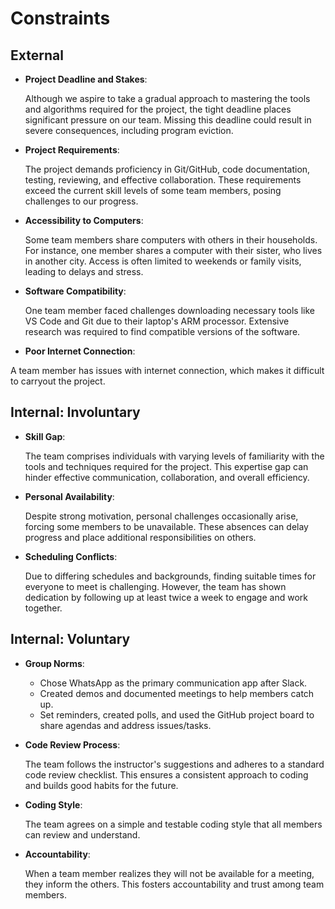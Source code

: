 # Constraints  

## External  

- **Project Deadline and Stakes**:  
  
  Although we aspire to take a gradual approach to mastering the tools and
  algorithms required for the project, the tight deadline places significant
  pressure on our team. Missing this deadline could result in severe
  consequences, including program eviction.  

- **Project Requirements**:  
  
  The project demands proficiency in Git/GitHub, code documentation, testing,
  reviewing, and effective collaboration. These requirements exceed the current
  skill levels of some team members, posing challenges to our progress.  

- **Accessibility to Computers**:  
  
  Some team members share computers with others in their households. For
  instance, one member shares a computer with their sister, who lives in
  another city. Access is often limited to weekends or family visits, leading
  to delays and stress.  

- **Software Compatibility**:  

  One team member faced challenges downloading necessary tools like VS Code and
  Git due to their laptop's ARM processor. Extensive research was required to
  find compatible versions of the software.

- **Poor Internet Connection**:

A team member has issues with internet connection, which makes it difficult
to carryout the project.

## Internal: Involuntary  

- **Skill Gap**:  
  
  The team comprises individuals with varying levels of familiarity with the
  tools and techniques required for the project. This expertise gap can hinder
  effective communication, collaboration, and overall efficiency.  

- **Personal Availability**:  
  
  Despite strong motivation, personal challenges occasionally arise, forcing
  some members to be unavailable. These absences can delay progress and place
  additional responsibilities on others.  

- **Scheduling Conflicts**:  

  Due to differing schedules and backgrounds, finding suitable times for
  everyone to meet is challenging. However, the team has shown dedication by
  following up at least twice a week to engage and work together.  

## Internal: Voluntary  

- **Group Norms**:  

  - Chose WhatsApp as the primary communication app after Slack.  
  - Created demos and documented meetings to help members catch up.  
  - Set reminders, created polls, and used the GitHub project board to share
  agendas and address issues/tasks.  

- **Code Review Process**:  

  The team follows the instructor's suggestions and adheres to a standard code
  review checklist. This ensures a consistent approach to coding and builds
  good habits for the future.  

- **Coding Style**:

  The team agrees on a simple and testable coding style that all members can
  review and understand.  

- **Accountability**:
  
  When a team member realizes they will not be available for a meeting, they
  inform the others. This fosters accountability and trust among team members.  
